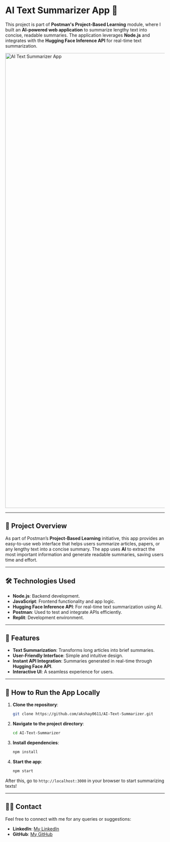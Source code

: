 # **AI Text Summarizer App** 🚀

This project is part of **Postman's Project-Based Learning** module, where I built an **AI-powered web application** to summarize lengthy text into concise, readable summaries. The application leverages **Node.js** and integrates with the **Hugging Face Inference API** for real-time text summarization.

<img width="1436" alt="AI Text Summarizer App" src="https://github.com/user-attachments/assets/edab3728-ccef-4099-b0c2-d87078e57d8c">


---

## 🌟 **Project Overview**
As part of Postman’s **Project-Based Learning** initiative, this app provides an easy-to-use web interface that helps users summarize articles, papers, or any lengthy text into a concise summary. The app uses **AI** to extract the most important information and generate readable summaries, saving users time and effort.

---

## 🛠️ **Technologies Used**

- **Node.js**: Backend development.
- **JavaScript**: Frontend functionality and app logic.
- **Hugging Face Inference API**: For real-time text summarization using AI.
- **Postman**: Used to test and integrate APIs efficiently.
- **Replit**: Development environment.

---

## 🚀 **Features**

- **Text Summarization**: Transforms long articles into brief summaries.
- **User-Friendly Interface**: Simple and intuitive design.
- **Instant API Integration**: Summaries generated in real-time through **Hugging Face API**.
- **Interactive UI**: A seamless experience for users.

---

## 🔧 **How to Run the App Locally**

1. **Clone the repository**:
    ```bash
    git clone https://github.com/akshay0611/AI-Text-Summarizer.git
    ```

2. **Navigate to the project directory**:
    ```bash
    cd AI-Text-Summarizer
    ```

3. **Install dependencies**:
    ```bash
    npm install
    ```

4. **Start the app**:
    ```bash
    npm start
    ```

After this, go to `http://localhost:3000` in your browser to start summarizing texts!


---

## 🧑‍💻 **Contact**

Feel free to connect with me for any queries or suggestions:

- **LinkedIn**: [My LinkedIn](https://www.linkedin.com/in/akshaykumar0611/)
- **GitHub**: [My GitHub](https://github.com/akshay0611)

